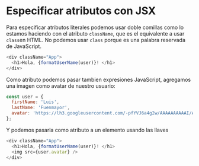 # Especificar atributos con JSX
Para especificar atributos literales podemos usar doble comillas como lo estamos haciendo con el atributo `className`, que es el equivalente a usar `class`en HTML. No podemos usar `class` porque es una palabra reservada de JavaScript.
```javascript
<div className="App">
  <h1>Hola, {formatUserName(user)}! </h1>
</div>
```
Como atributo podemos pasar tambien expresiones JavaScript, agregamos una imagen como avatar de nuestro usuario:
```javascript
const user = {
  firstName: 'Luis',
  lastName: 'Fuenmayor',
  avatar: 'https://lh3.googleusercontent.com/-pfYVJ6a4g2w/AAAAAAAAAAI/AAAAAAAAAAA/ACHi3reIM31YMp5DqyszmAwOKnNfWC1peg.CMID/s192-c/photo.jpg',
};
```
Y podemos pasarla como atributo a un elemento usando las llaves
```javascript
<div className="App">
  <h1>Hola, {formatUserName(user)}! </h1>
  <img src={user.avatar} />
</div>
```